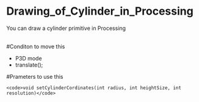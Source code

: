 # Drawing_of_Cylinder_in_Processing
You can draw a cylinder primitive in Processing<br>
<br>

#Conditon to move this<br>
  - P3D mode
  - translate();

#Prameters to use this<br>

    <code>void setCylinderCordinates(int radius, int heightSize, int resolution)</code>
    

